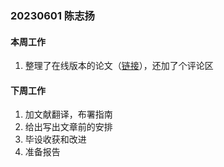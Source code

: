 ### 20230601 陈志扬

#### 本周工作

1. 整理了在线版本的论文（[链接](https://chenzhiy2001.github.io/code-debug-doc/index.html)），还加了个评论区

#### 下周工作

1. 加文献翻译，布署指南
2. 给出写出文章前的安排
3. 毕设收获和改进
4. 准备报告